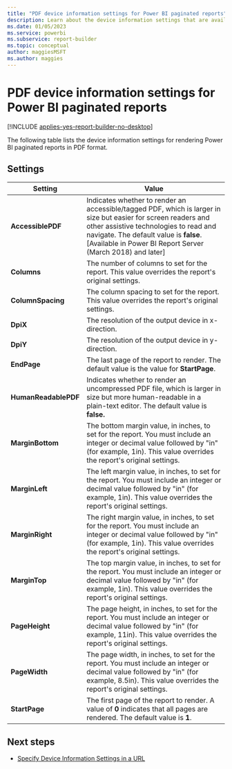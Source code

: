 ```yaml
---
title: "PDF device information settings for Power BI paginated reports"
description: Learn about the device information settings that are available for rendering Power BI paginated reports in PDF format.
ms.date: 01/05/2023
ms.service: powerbi
ms.subservice: report-builder
ms.topic: conceptual
author: maggiesMSFT
ms.author: maggies
---
```

# PDF device information settings for Power BI paginated reports

[!INCLUDE [applies-yes-report-builder-no-desktop](../../includes/applies-yes-report-builder-no-desktop.md)]

  The following table lists the device information settings for rendering Power BI paginated reports in PDF format.  

## Settings 

|Setting|Value|  
|-------------|-----------|  
| **AccessiblePDF** | Indicates whether to render an accessible/tagged PDF, which is larger in size but easier for screen readers and other assistive technologies to read and navigate. The default value is **false**. [Available in Power BI Report Server (March 2018) and later] |
|**Columns**|The number of columns to set for the report. This value overrides the report's original settings.|  
|**ColumnSpacing**|The column spacing to set for the report. This value overrides the report's original settings.|  
|**DpiX**|The resolution of the output device in x-direction.|  
|**DpiY**|The resolution of the output device in y-direction.|  
|**EndPage**|The last page of the report to render. The default value is the value for **StartPage**.|  
|**HumanReadablePDF**|Indicates whether to render an uncompressed PDF file, which is larger in size but more human-readable in a plain-text editor. The default value is **false.**|  
|**MarginBottom**|The bottom margin value, in inches, to set for the report. You must include an integer or decimal value followed by "in" (for example, 1in). This value overrides the report's original settings.|  
|**MarginLeft**|The left margin value, in inches, to set for the report. You must include an integer or decimal value followed by "in" (for example, 1in). This value overrides the report's original settings.|  
|**MarginRight**|The right margin value, in inches, to set for the report. You must include an integer or decimal value followed by "in" (for example, 1in). This value overrides the report's original settings.|  
|**MarginTop**|The top margin value, in inches, to set for the report. You must include an integer or decimal value followed by "in" (for example, 1in). This value overrides the report's original settings.|  
|**PageHeight**|The page height, in inches, to set for the report. You must include an integer or decimal value followed by "in" (for example, 11in). This value overrides the report's original settings.|  
|**PageWidth**|The page width, in inches, to set for the report. You must include an integer or decimal value followed by "in" (for example, 8.5in). This value overrides the report's original settings.|  
|**StartPage**|The first page of the report to render. A value of **0** indicates that all pages are rendered. The default value is **1**.|  
  
## Next steps

- [Specify Device Information Settings in a URL](/sql/reporting-services/specify-device-information-settings-in-a-url)
 
